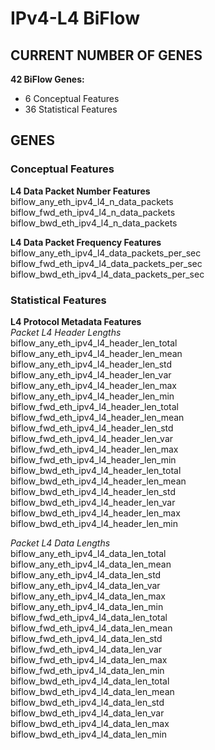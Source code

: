 # IPv4-L4 BiFlow
## CURRENT NUMBER OF GENES
**42 BiFlow Genes:**
- 6 Conceptual Features
- 36 Statistical Features

## GENES
### Conceptual Features
**L4 Data Packet Number Features**  
biflow_any_eth_ipv4_l4_n_data_packets  
biflow_fwd_eth_ipv4_l4_n_data_packets  
biflow_bwd_eth_ipv4_l4_n_data_packets  

**L4 Data Packet Frequency Features**  
biflow_any_eth_ipv4_l4_data_packets_per_sec  
biflow_fwd_eth_ipv4_l4_data_packets_per_sec  
biflow_bwd_eth_ipv4_l4_data_packets_per_sec  

### Statistical Features
**L4 Protocol Metadata Features**  
*Packet L4 Header Lengths*  
biflow_any_eth_ipv4_l4_header_len_total  
biflow_any_eth_ipv4_l4_header_len_mean  
biflow_any_eth_ipv4_l4_header_len_std  
biflow_any_eth_ipv4_l4_header_len_var  
biflow_any_eth_ipv4_l4_header_len_max  
biflow_any_eth_ipv4_l4_header_len_min  
biflow_fwd_eth_ipv4_l4_header_len_total  
biflow_fwd_eth_ipv4_l4_header_len_mean  
biflow_fwd_eth_ipv4_l4_header_len_std  
biflow_fwd_eth_ipv4_l4_header_len_var  
biflow_fwd_eth_ipv4_l4_header_len_max  
biflow_fwd_eth_ipv4_l4_header_len_min  
biflow_bwd_eth_ipv4_l4_header_len_total  
biflow_bwd_eth_ipv4_l4_header_len_mean  
biflow_bwd_eth_ipv4_l4_header_len_std  
biflow_bwd_eth_ipv4_l4_header_len_var  
biflow_bwd_eth_ipv4_l4_header_len_max  
biflow_bwd_eth_ipv4_l4_header_len_min  

*Packet L4 Data Lengths*  
biflow_any_eth_ipv4_l4_data_len_total  
biflow_any_eth_ipv4_l4_data_len_mean  
biflow_any_eth_ipv4_l4_data_len_std  
biflow_any_eth_ipv4_l4_data_len_var  
biflow_any_eth_ipv4_l4_data_len_max  
biflow_any_eth_ipv4_l4_data_len_min  
biflow_fwd_eth_ipv4_l4_data_len_total  
biflow_fwd_eth_ipv4_l4_data_len_mean  
biflow_fwd_eth_ipv4_l4_data_len_std  
biflow_fwd_eth_ipv4_l4_data_len_var  
biflow_fwd_eth_ipv4_l4_data_len_max  
biflow_fwd_eth_ipv4_l4_data_len_min  
biflow_bwd_eth_ipv4_l4_data_len_total  
biflow_bwd_eth_ipv4_l4_data_len_mean  
biflow_bwd_eth_ipv4_l4_data_len_std  
biflow_bwd_eth_ipv4_l4_data_len_var  
biflow_bwd_eth_ipv4_l4_data_len_max  
biflow_bwd_eth_ipv4_l4_data_len_min  
